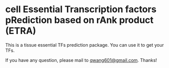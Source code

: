 # cell Essential Transcription factors pRediction based on rAnk product (ETRA)

This is a tissue essential TFs prediction package. You can use it to get your TFs.

If you have any question, please mail to qwang601@gmail.com. Thanks!
